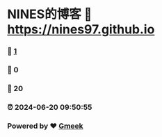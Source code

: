 # NINES的博客 :link: https://nines97.github.io 
### :page_facing_up: [1](https://nines97.github.io/tag.html) 
### :speech_balloon: 0 
### :hibiscus: 20 
### :alarm_clock: 2024-06-20 09:50:55 
### Powered by :heart: [Gmeek](https://github.com/Meekdai/Gmeek)
